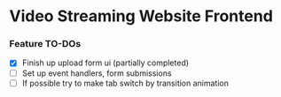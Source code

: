 # Video Streaming Website Frontend

### Feature TO-DOs
- [x] Finish up upload form ui (partially completed)
- [ ] Set up event handlers, form submissions
- [ ] If possible try to make tab switch by transition animation

